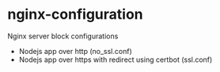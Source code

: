 # nginx-configuration
Nginx server block configurations

- Nodejs app over http (no_ssl.conf)
- Nodejs app over https with redirect using  certbot (ssl.conf)
